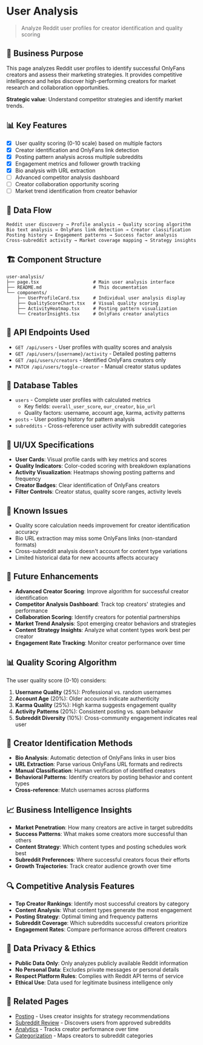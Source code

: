 # User Analysis

> Analyze Reddit user profiles for creator identification and quality scoring

## 🎯 Business Purpose

This page analyzes Reddit user profiles to identify successful OnlyFans creators and assess their marketing strategies. It provides competitive intelligence and helps discover high-performing creators for market research and collaboration opportunities.

**Strategic value**: Understand competitor strategies and identify market trends.

## 📊 Key Features

- [x] User quality scoring (0-10 scale) based on multiple factors
- [x] Creator identification and OnlyFans link detection  
- [x] Posting pattern analysis across multiple subreddits
- [x] Engagement metrics and follower growth tracking
- [x] Bio analysis with URL extraction
- [ ] Advanced competitor analysis dashboard
- [ ] Creator collaboration opportunity scoring
- [ ] Market trend identification from creator behavior

## 🔄 Data Flow

```
Reddit user discovery → Profile analysis → Quality scoring algorithm
Bio text analysis → OnlyFans link detection → Creator classification
Posting history → Engagement patterns → Success factor analysis
Cross-subreddit activity → Market coverage mapping → Strategy insights
```

## 🏗️ Component Structure

```
user-analysis/
├── page.tsx                    # Main user analysis interface
├── README.md                   # This documentation
└── components/
    ├── UserProfileCard.tsx     # Individual user analysis display
    ├── QualityScoreChart.tsx   # Visual quality scoring
    ├── ActivityHeatmap.tsx     # Posting pattern visualization
    └── CreatorInsights.tsx     # OnlyFans creator analytics
```

## 🔌 API Endpoints Used

- `GET /api/users` - User profiles with quality scores and analysis
- `GET /api/users/{username}/activity` - Detailed posting patterns
- `GET /api/users/creators` - Identified OnlyFans creators only
- `PATCH /api/users/toggle-creator` - Manual creator status updates

## 💾 Database Tables

- `users` - Complete user profiles with calculated metrics
  - Key fields: `overall_user_score`, `our_creator`, `bio_url`
  - Quality factors: username, account age, karma, activity patterns
- `posts` - User posting history for pattern analysis
- `subreddits` - Cross-reference user activity with subreddit categories

## 🎨 UI/UX Specifications

- **User Cards**: Visual profile cards with key metrics and scores
- **Quality Indicators**: Color-coded scoring with breakdown explanations
- **Activity Visualization**: Heatmaps showing posting patterns and frequency
- **Creator Badges**: Clear identification of OnlyFans creators
- **Filter Controls**: Creator status, quality score ranges, activity levels

## 🐛 Known Issues

- Quality score calculation needs improvement for creator identification accuracy
- Bio URL extraction may miss some OnlyFans links (non-standard formats)
- Cross-subreddit analysis doesn't account for content type variations
- Limited historical data for new accounts affects accuracy

## 🚀 Future Enhancements

- **Advanced Creator Scoring**: Improve algorithm for successful creator identification
- **Competitor Analysis Dashboard**: Track top creators' strategies and performance
- **Collaboration Scoring**: Identify creators for potential partnerships
- **Market Trend Analysis**: Spot emerging creator behaviors and strategies
- **Content Strategy Insights**: Analyze what content types work best per creator
- **Engagement Rate Tracking**: Monitor creator performance over time

## 📊 Quality Scoring Algorithm

The user quality score (0-10) considers:

1. **Username Quality** (25%): Professional vs. random usernames
2. **Account Age** (20%): Older accounts indicate authenticity  
3. **Karma Quality** (25%): High karma suggests engagement quality
4. **Activity Patterns** (20%): Consistent posting vs. spam behavior
5. **Subreddit Diversity** (10%): Cross-community engagement indicates real user

## 🎯 Creator Identification Methods

- **Bio Analysis**: Automatic detection of OnlyFans links in user bios
- **URL Extraction**: Parse various OnlyFans URL formats and redirects
- **Manual Classification**: Human verification of identified creators
- **Behavioral Patterns**: Identify creators by posting behavior and content types
- **Cross-reference**: Match usernames across platforms

## 📈 Business Intelligence Insights

- **Market Penetration**: How many creators are active in target subreddits
- **Success Patterns**: What makes some creators more successful than others
- **Content Strategy**: Which content types and posting schedules work best
- **Subreddit Preferences**: Where successful creators focus their efforts
- **Growth Trajectories**: Track creator audience growth over time

## 🔍 Competitive Analysis Features

- **Top Creator Rankings**: Identify most successful creators by category
- **Content Analysis**: What content types generate the most engagement
- **Posting Strategy**: Optimal timing and frequency patterns
- **Subreddit Coverage**: Which subreddits successful creators prioritize
- **Engagement Rates**: Compare performance across different creators

## 🚨 Data Privacy & Ethics

- **Public Data Only**: Only analyzes publicly available Reddit information
- **No Personal Data**: Excludes private messages or personal details
- **Respect Platform Rules**: Complies with Reddit API terms of service
- **Ethical Use**: Data used for legitimate business intelligence only

## 🔗 Related Pages

- [Posting](../posting/README.md) - Uses creator insights for strategy recommendations
- [Subreddit Review](../subreddit-review/README.md) - Discovers users from approved subreddits  
- [Analytics](../analytics/README.md) - Tracks creator performance over time
- [Categorization](../categorization/README.md) - Maps creators to subreddit categories